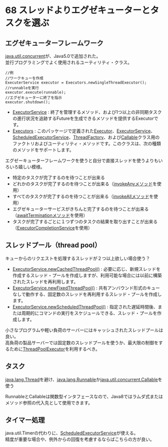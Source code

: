 # 68 スレッドよりエグゼキューターとタスクを選ぶ

## エグゼキューターフレームワーク
[java.util.concurrent](http://docs.oracle.com/javase/jp/8/api/java/util/concurrent/package-summary.html)が、Java5.0で追加された。<br>
並行プログラミングでよく使用されるユーティリティ・クラス。

```
//例
//ワークキューを作成
ExecuterService executor = Executors.newSingleThreadExecutor();
//runnableを実行
executor.execute(runnable);
//エグゼキューターに終了を指示
executor.shutdown();
```
+ [ExecutorService](http://docs.oracle.com/javase/jp/8/api/java/util/concurrent/ExecutorService.html) : 終了を管理するメソッド、および1つ以上の非同期タスクの進行状況を追跡するFutureを生成できるメソッドを提供するExecutorです。
+ [Executors](http://docs.oracle.com/javase/jp/8/api/java/util/concurrent/Executors.html) : このパッケージで定義された[Executor](http://docs.oracle.com/javase/jp/8/api/java/util/concurrent/Executor.html)、[ExecutorService](http://docs.oracle.com/javase/jp/8/api/java/util/concurrent/ExecutorService.html)、[ScheduledExecutorService](http://docs.oracle.com/javase/jp/8/api/java/util/concurrent/ScheduledExecutorService.html)、[ThreadFactory](http://docs.oracle.com/javase/jp/8/api/java/util/concurrent/ThreadFactory.html)、および[Callable](http://docs.oracle.com/javase/jp/8/api/java/util/concurrent/Callable.html)クラス用のファクトリおよびユーティリティ・メソッドです。このクラスは、次の種類のメソッドをサポートします。

エグゼーキューターフレームワークを使うと自分で直接スレッドを使うよりもいろいろ嬉しい模様。

+ 特定のタスクが完了するのを待つことが出来る
+ どれかのタスクが完了するのを待つことが出来る（[invokeAnyメソッド](http://docs.oracle.com/javase/jp/8/api/java/util/concurrent/ExecutorService.html#invokeAny-java.util.Collection-)を使用）
+ すべてのタスクが完了するのを待つことが出来る（[invokeAllメソッド](http://docs.oracle.com/javase/jp/8/api/java/util/concurrent/ExecutorService.html#invokeAll-java.util.Collection-)を使用）
+ エグゼキューターサービスがきちんと完了するのを待つことが出来る（[awaitTerminationメソッド](http://docs.oracle.com/javase/jp/8/api/java/util/concurrent/ExecutorService.html#awaitTermination-long-java.util.concurrent.TimeUnit-)を使用）
+ タスクが完了するごとに１つずつのタスクの結果を取り出すことが出来る（[ExecutorCompletionService](http://docs.oracle.com/javase/jp/8/api/java/util/concurrent/ExecutorCompletionService.html)を使用）

## スレッドプール（thread pool）
キューからのリクエストを処理するスレッドが２つ以上欲しい場合使う？

+ [ExecutorService.newCachedThreadPool()](http://docs.oracle.com/javase/jp/8/api/java/util/concurrent/Executors.html#newCachedThreadPool--) : 必要に応じ、新規スレッドを作成するスレッド・プールを作成しますが、利用可能な場合には以前に構築されたスレッドを再利用します。
+ [ExecutorService.newFixedThreadPool()](http://docs.oracle.com/javase/jp/8/api/java/util/concurrent/Executors.html#newFixedThreadPool-int-) : 共有アンバウンド形式のキューなしで動作する、固定数のスレッドを再利用するスレッド・プールを作成します。
+ [ExecutorService.newScheduledThreadPool()](http://docs.oracle.com/javase/jp/8/api/java/util/concurrent/Executors.html#newScheduledThreadPool-int-) : 指定された遅延時間後、または周期的にコマンドの実行をスケジュールできる、スレッド・プールを作成します。

小さなプログラムや軽い負荷のサーバーにはキャッシュされたスレッドプールは良い。<br>
高負荷の製品サーバーでは固定数のスレッドプールを使うか、最大限の制御をするために[ThreadPoolExecutor](http://docs.oracle.com/javase/jp/8/api/java/util/concurrent/ThreadPoolExecutor.html)を利用するべき。

## タスク
[java.lang.Thread](http://docs.oracle.com/javase/jp/8/api/java/lang/Thread.html)を避け、[java.lang.Runnable](http://docs.oracle.com/javase/jp/8/api/java/lang/Runnable.html)か[java.util.concurrent.Callable](http://docs.oracle.com/javase/jp/8/api/java/util/concurrent/Callable.html)を使う

RunnableとCallableは関数型インタフェースなので、Java8ではラムダ式またはメソッド参照の代入先として使用できます。

## タイマー処理
java.util.Timerの代わりに、[ScheduledExecutorService](http://docs.oracle.com/javase/jp/8/api/java/util/concurrent/ScheduledExecutorService.html)が使える。<br>
精度が重要な場合や、例外からの回復を考慮するならばこちらの方が良い。

